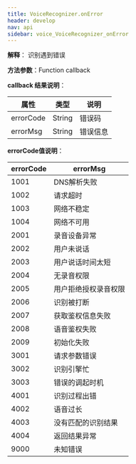 ```yaml
---
title: VoiceRecognizer.onError
header: develop
nav: api
sidebar: voice_VoiceRecognizer_onError
---
```


**解释**： 识别遇到错误

**方法参数**：Function callback

**callback 结果说明**：

|属性 | 类型 | 说明 |
|---- | ---- | ---- |
|errorCode |String | 错误码 |
|errorMsg |String | 错误信息 |

**errorCode值说明**：

|errorCode|errorMsg|
|---- | ---- |
|1001|	DNS解析失败|
|1002|	请求超时|
|1003|	网络不稳定|	
|1004|	网络不可用|	
|2001|	录音设备异常|
|2002|	用户未说话|
|2003|	用户说话时间太短|
|2004|	无录音权限|
|2005|	用户拒绝授权录音权限|
|2006|	识别被打断|
|2007|	获取鉴权信息失败|
|2008|	语音鉴权失败|
|2009|	初始化失败|
|3001|	请求参数错误|
|3002|	识别引擎忙|
|3003|	错误的调起时机|
|4001|	识别过程出错|
|4002|	语音过长|
|4003|	没有匹配的识别结果|
|4004|	返回结果异常|
|9000|	未知错误|